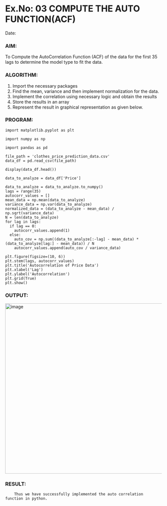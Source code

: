 # Ex.No: 03   COMPUTE THE AUTO FUNCTION(ACF)
Date: 

### AIM:
To Compute the AutoCorrelation Function (ACF) of the data for the first 35 lags to determine the model
type to fit the data.
### ALGORITHM:
1. Import the necessary packages
2. Find the mean, variance and then implement normalization for the data.
3. Implement the correlation using necessary logic and obtain the results
4. Store the results in an array
5. Represent the result in graphical representation as given below.
### PROGRAM:
```
import matplotlib.pyplot as plt

import numpy as np

import pandas as pd

file_path = 'clothes_price_prediction_data.csv'  
data_df = pd.read_csv(file_path)

display(data_df.head())

data_to_analyze = data_df['Price']

data_to_analyze = data_to_analyze.to_numpy()
lags = range(35)
autocorr_values = []
mean_data = np.mean(data_to_analyze)
variance_data = np.var(data_to_analyze)
normalized_data = (data_to_analyze - mean_data) / np.sqrt(variance_data)
N = len(data_to_analyze)
for lag in lags:
  if lag == 0:
    autocorr_values.append(1)
  else:
    auto_cov = np.sum((data_to_analyze[:-lag] - mean_data) * (data_to_analyze[lag:] - mean_data)) / N  
    autocorr_values.append(auto_cov / variance_data) 

plt.figure(figsize=(10, 6))
plt.stem(lags, autocorr_values)
plt.title('Autocorrelation of Price Data')
plt.xlabel('Lag')
plt.ylabel('Autocorrelation')
plt.grid(True)
plt.show()
```
### OUTPUT:
<img width="846" height="547" alt="image" src="https://github.com/user-attachments/assets/2c453a3e-1b07-4350-804f-6199ab16bb65" />

### RESULT:
        Thus we have successfully implemented the auto correlation function in python.
